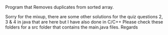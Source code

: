 Program that Removes duplicates from sorted array.

Sorry for the mixup, there are some other solutions for the quiz questions 2, 3 & 4 in java that are here but I have also done in C/C++
Please check these folders for a src folder that contains the main.java files. Regards

